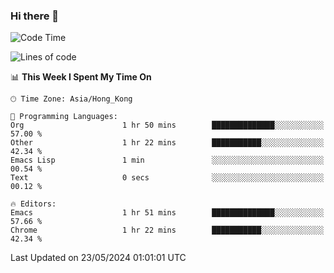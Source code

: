 ### Hi there 👋

<!--
**nicehiro/nicehiro** is a ✨ _special_ ✨ repository because its `README.md` (this file) appears on your GitHub profile.

Here are some ideas to get you started:

- 🔭 I’m currently working on ...
- 🌱 I’m currently learning ...
- 👯 I’m looking to collaborate on ...
- 🤔 I’m looking for help with ...
- 💬 Ask me about ...
- 📫 How to reach me: ...
- 😄 Pronouns: ...
- ⚡ Fun fact: ...
-->

<!--START_SECTION:waka-->
![Code Time](http://img.shields.io/badge/Code%20Time-326%20hrs%2017%20mins-blue)

![Lines of code](https://img.shields.io/badge/From%20Hello%20World%20I%27ve%20Written-2.7%20million%20lines%20of%20code-blue)

📊 **This Week I Spent My Time On** 

```text
🕑︎ Time Zone: Asia/Hong_Kong

💬 Programming Languages: 
Org                      1 hr 50 mins        ██████████████░░░░░░░░░░░   57.00 % 
Other                    1 hr 22 mins        ███████████░░░░░░░░░░░░░░   42.34 % 
Emacs Lisp               1 min               ░░░░░░░░░░░░░░░░░░░░░░░░░   00.54 % 
Text                     0 secs              ░░░░░░░░░░░░░░░░░░░░░░░░░   00.12 % 

🔥 Editors: 
Emacs                    1 hr 51 mins        ██████████████░░░░░░░░░░░   57.66 % 
Chrome                   1 hr 22 mins        ███████████░░░░░░░░░░░░░░   42.34 % 
```


 Last Updated on 23/05/2024 01:01:01 UTC
<!--END_SECTION:waka-->
